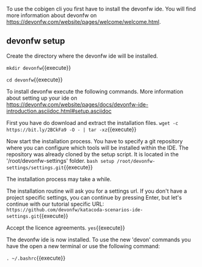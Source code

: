 To use the cobigen cli you first have to install the devonfw ide. You will find more information about devonfw on https://devonfw.com/website/pages/welcome/welcome.html.


## devonfw setup

Create the directory where the devonfw ide will be installed.

`mkdir devonfw`{{execute}}

`cd devonfw`{{execute}}


To install devonfw execute the following commands. More information about setting up your ide on https://devonfw.com/website/pages/docs/devonfw-ide-introduction.asciidoc.html#setup.asciidoc

First you have do download and extract the installation files.
`wget -c https://bit.ly/2BCkFa9 -O - | tar -xz`{{execute}}

Now start the installation process. You have to specify a git repository where you can configure which tools will be installed within the IDE. The repository was already cloned by the setup script. It is located in the '/root/devonfw-settings' folder.
`bash setup /root/devonfw-settings/settings.git`{{execute}}

The installation process may take a while.

The installation routine will ask you for a settings url. If you don't have a project specific settings, you can continue by pressing Enter, but let's continue with our tutorial specific URL:
`https://github.com/devonfw/katacoda-scenarios-ide-settings.git`{{execute}}

Accept the licence agreements.
`yes`{{execute}}

The devonfw ide is now installed. To use the new 'devon' commands you have the open a new terminal or use the following command:

`. ~/.bashrc`{{execute}}

